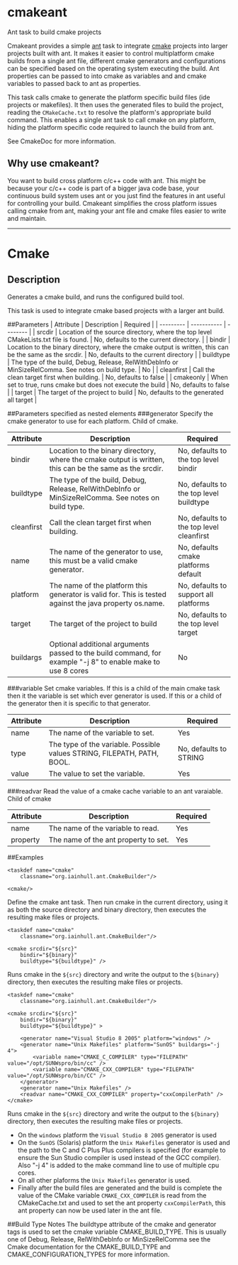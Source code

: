 # cmakeant

Ant task to build cmake projects

Cmakeant provides a simple [ant](http://ant.apache.org/) task to integrate [cmake](http://www.cmake.org/) projects into larger projects built with ant.  It makes it easier to control multiplatform cmake builds from a single ant file, different cmake generators and configurations can be specified based on the operating system executing the build. Ant properties can be passed to into cmake as variables and and cmake variables to passed back to ant as properties.

This task calls cmake to generate the platform specific build files (ide projects or makefiles).  It then uses the generated files to build the project, reading the `CMakeCache.txt` to resolve the platform's appropriate build command.  This enables a single ant task to call cmake on any platform, hiding the platform specific code required to launch the build from ant.

See CmakeDoc for more information.

## Why use cmakeant?

You want to build cross platform c/c++ code with ant. This might be because your c/c++ code is part of a bigger java code base, your continuous build system uses ant or you just find the features in ant useful for controlling your build. Cmakeant simplifies the cross platform issues calling cmake from ant, making your ant file and cmake files easier to write and maintain.

---

# Cmake

## Description
Generates a cmake build, and runs the configured build tool.

This task is used to integrate cmake based projects with a larger ant build.

##Parameters
| Attribute | Description | Required |
| --------- | ----------- | -------- |
| srcdir | Location of the source directory, where the top level CMakeLists.txt file is found. | No, defaults to the current directory. |
| bindir | Location to the binary directory, where the cmake output is written, this can be the same as the srcdir. | No, defaults to the current directory |
| buildtype | The type of the build, Debug, Release, RelWithDebInfo or MinSizeRelComma. See notes on build type. | No |
| cleanfirst | Call the clean target first when building. | No, defaults to false |
| cmakeonly | When set to true, runs cmake but does not execute the build | No, defaults to false |
| target | The target of the project to build | No, defaults to the generated all target |

##Parameters specified as nested elements
###generator
Specify the cmake generator to use for each platform. Child of cmake.

| Attribute | Description | Required |
| --------- | ----------- | -------- |
| bindir | Location to the binary directory, where the cmake output is written, this can be the same as the srcdir. | No, defaults to the top level bindir |
| buildtype | The type of the build, Debug, Release, RelWithDebInfo or MinSizeRelComma. See notes on build type. | No, defaults to the top level buildtype | 
| cleanfirst | Call the clean target first when building. | No, defaults to the top level cleanfirst |
| name | The name of the generator to use, this must be a valid cmake generator. | No, defaults cmake platforms default | 
| platform | The name of the platform this generator is valid for. This is tested against the java property os.name. | No, defaults to support all platforms |  
| target | The target of the project to build | No, defaults to the top level target |
| buildargs | Optional additional arguments passed to the build command, for example "-j 8" to enable make to use 8 cores | No |

###variable
Set cmake variables.  If this is a child of the main cmake task then it the variable is set which ever generator is used.  If this or a child of the generator then it is specific to that generator.

| Attribute | Description | Required |
| --------- | ----------- | -------- | 
| name | The name of the variable to set. | Yes | 
| type | The type of the variable. Possible values STRING, FILEPATH, PATH, BOOL. | No, defaults to STRING | 
| value | The value to set the variable. | Yes |  

###readvar
Read the value of a cmake cache variable to an ant varaiable. Child of cmake

| Attribute | Description | Required | 
| --------- | ----------- | -------- |
| name | The name of the variable to read. | Yes |  
| property | The name of the ant property to set. | Yes | 

##Examples

    <taskdef name="cmake" 
        classname="org.iainhull.ant.CmakeBuilder"/>

    <cmake/>

Define the cmake ant task.  Then run cmake in the current directory, using it as both the source directory and binary directory, then executes the resulting make files or projects.


    <taskdef name="cmake" 
        classname="org.iainhull.ant.CmakeBuilder"/>
  
    <cmake srcdir="${src}"
        bindir="${binary}"
        buildtype="${buildtype}" />

Runs cmake in the `${src}` directory and write the output to the `${binary}` directory, then executes the resulting make files or projects.


    <taskdef name="cmake" 
        classname="org.iainhull.ant.CmakeBuilder"/>
  
    <cmake srcdir="${src}"
        bindir="${binary}"
        buildtype="${buildtype}" > 
        
        <generator name="Visual Studio 8 2005" platform="windows" />
        <generator name="Unix Makefiles" platform="SunOS" buildargs="-j 4">
            <variable name="CMAKE_C_COMPILER" type="FILEPATH" value="/opt/SUNWspro/bin/cc" />
            <variable name="CMAKE_CXX_COMPILER" type="FILEPATH" value="/opt/SUNWspro/bin/CC" />
        </generator>
        <generator name="Unix Makefiles" />
        <readvar name="CMAKE_CXX_COMPILER" property="cxxCompilerPath" />
    </cmake>

Runs cmake in the `${src}` directory and write the output to the `${binary}` directory, then executes the resulting make files or projects. 
  * On the `windows` platform the `Visual Studio 8 2005` generator is used
  * On the `SunOS` (Solaris) platform the `Unix Makefiles` generator is used and the path to the C and C Plus Plus compilers is specified (for example to ensure the Sun Studio compiler is used instead of the GCC compiler).  Also "-j 4" is added to the make command line to use of multiple cpu cores.
  * On all other plaforms the `Unix Makefiles` generator is used.
  * Finally after the build files are generated and the build is complete the value of the CMake variable `CMAKE_CXX_COMPILER` is read from the CMakeCache.txt and used to set the ant property `cxxCompilerPath`, this ant property can now be used later in the ant file.

##Build Type Notes
The buildtype attribute of the cmake and generator tags is used to set the cmake variable CMAKE_BUILD_TYPE.  This is usually one of Debug, Release, RelWithDebInfo or MinSizeRelComma see the Cmake documentation for
the CMAKE_BUILD_TYPE and CMAKE_CONFIGURATION_TYPES for more information.
